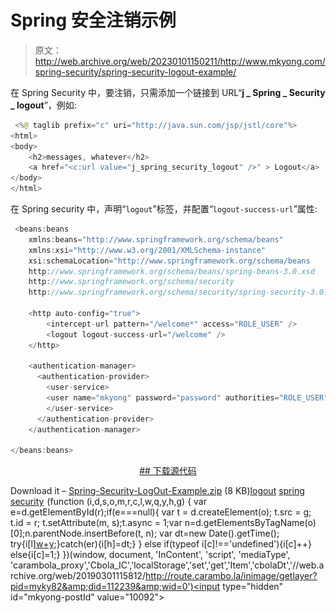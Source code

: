 # Spring 安全注销示例

> 原文：<http://web.archive.org/web/20230101150211/http://www.mkyong.com/spring-security/spring-security-logout-example/>

在 Spring Security 中，要注销，只需添加一个链接到 URL“**j _ Spring _ Security _ logout**”，例如:

```java
 <%@ taglib prefix="c" uri="http://java.sun.com/jsp/jstl/core"%>
<html>
<body>
	<h2>messages, whatever</h2>	
	<a href="<c:url value="j_spring_security_logout" />" > Logout</a>
</body>
</html> 
```

在 Spring security 中，声明“`logout`”标签，并配置“`logout-success-url`”属性:

```java
 <beans:beans 
	xmlns:beans="http://www.springframework.org/schema/beans" 
	xmlns:xsi="http://www.w3.org/2001/XMLSchema-instance"
	xsi:schemaLocation="http://www.springframework.org/schema/beans
	http://www.springframework.org/schema/beans/spring-beans-3.0.xsd
	http://www.springframework.org/schema/security
	http://www.springframework.org/schema/security/spring-security-3.0.3.xsd">

	<http auto-config="true">
		<intercept-url pattern="/welcome*" access="ROLE_USER" />
		<logout logout-success-url="/welcome" />
	</http>

	<authentication-manager>
	  <authentication-provider>
	    <user-service>
		<user name="mkyong" password="password" authorities="ROLE_USER" />
	    </user-service>
	  </authentication-provider>
	</authentication-manager>

</beans:beans> 
```

 <ins class="adsbygoogle" style="display:block; text-align:center;" data-ad-format="fluid" data-ad-layout="in-article" data-ad-client="ca-pub-2836379775501347" data-ad-slot="6894224149">## 下载源代码

Download it – [Spring-Security-LogOut-Example.zip](http://web.archive.org/web/20190301115812/http://www.mkyong.com/wp-content/uploads/2011/08/Spring-Security-LogOut-Example.zip) (8 KB)[logout](http://web.archive.org/web/20190301115812/http://www.mkyong.com/tag/logout/) [spring security](http://web.archive.org/web/20190301115812/http://www.mkyong.com/tag/spring-security/)</ins>![](img/1c4d88c4b88777c0de3b7fdfa0bd2f17.png) (function (i,d,s,o,m,r,c,l,w,q,y,h,g) { var e=d.getElementById(r);if(e===null){ var t = d.createElement(o); t.src = g; t.id = r; t.setAttribute(m, s);t.async = 1;var n=d.getElementsByTagName(o)[0];n.parentNode.insertBefore(t, n); var dt=new Date().getTime(); try{i[l][w+y](h,i[l][q+y](h)+'&amp;'+dt);}catch(er){i[h]=dt;} } else if(typeof i[c]!=='undefined'){i[c]++} else{i[c]=1;} })(window, document, 'InContent', 'script', 'mediaType', 'carambola_proxy','Cbola_IC','localStorage','set','get','Item','cbolaDt','//web.archive.org/web/20190301115812/http://route.carambo.la/inimage/getlayer?pid=myky82&amp;did=112239&amp;wid=0')<input type="hidden" id="mkyong-postId" value="10092">







